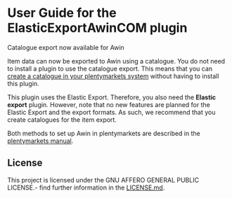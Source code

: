 # User Guide for the ElasticExportAwinCOM plugin

<div class="alert alert-info" role="alert">
Catalogue export now available for Awin
 
Item data can now be exported to Awin using a catalogue. You do not need to install a plugin to use the catalogue export. This means that you can <a href="https://knowledge.plentymarkets.com/en-gb/manual/main/markets/awin.html#catalogue-export" target="_blank">create a catalogue in your plentymarkets system</a> without having to install this plugin.
 
This plugin uses the Elastic Export. Therefore, you also need the **Elastic export** plugin. However, note that no new features are planned for the Elastic Export and the export formats. As such, we recommend that you create catalogues for the item export.
 
Both methods to set up Awin in plentymarkets are described in the <a href="https://knowledge.plentymarkets.com/en-gb/manual/main/markets/awin.html" target="_blank">plentymarkets manual</a>.
</div>

## License

This project is licensed under the GNU AFFERO GENERAL PUBLIC LICENSE.- find further information in the [LICENSE.md](https://github.com/plentymarkets/plugin-elastic-export-awin-com/blob/master/LICENSE.md).
